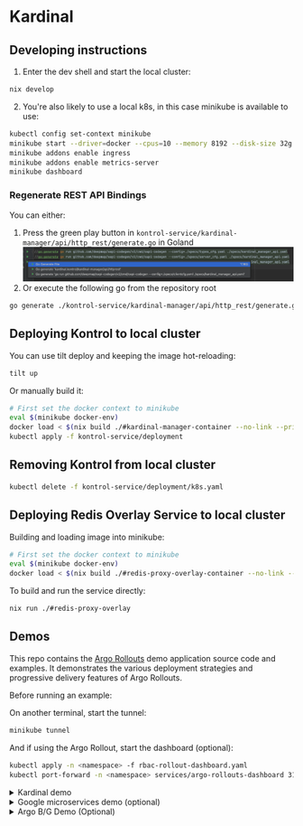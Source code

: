 # Kardinal

## Developing instructions

1. Enter the dev shell and start the local cluster:

```bash
nix develop
```

2. You're also likely to use a local k8s, in this case minikube is available to use:

```bash
kubectl config set-context minikube
minikube start --driver=docker --cpus=10 --memory 8192 --disk-size 32g
minikube addons enable ingress
minikube addons enable metrics-server
minikube dashboard
```

### Regenerate REST API Bindings

You can either: 
1. Press the green play button in `kontrol-service/kardinal-manager/api/http_rest/generate.go` in Goland
   <img src="./readme-static-files/goland-generate-rest-bindings.png"/>
2. Or execute the following go from the repository root
```bash
go generate ./kontrol-service/kardinal-manager/api/http_rest/generate.go
```



## Deploying Kontrol to local cluster

You can use tilt deploy and keeping the image hot-reloading:

```bash
tilt up
```

Or manually build it:

```bash
# First set the docker context to minikube
eval $(minikube docker-env)
docker load < $(nix build ./#kardinal-manager-container --no-link --print-out-paths)
kubectl apply -f kontrol-service/deployment
```

## Removing Kontrol from local cluster

```bash
kubectl delete -f kontrol-service/deployment/k8s.yaml
```

## Deploying Redis Overlay Service to local cluster

Building and loading image into minikube:

```bash
# First set the docker context to minikube
eval $(minikube docker-env)
docker load < $(nix build ./#redis-proxy-overlay-container --no-link --print-out-paths)
```

To build and run the service directly:

```bash
nix run ./#redis-proxy-overlay

```

## Demos

This repo contains the [Argo Rollouts](https://github.com/argoproj/argo-rollouts) demo application source code and examples. It demonstrates the
various deployment strategies and progressive delivery features of Argo Rollouts.

Before running an example:

On another terminal, start the tunnel:

```bash
minikube tunnel
```

And if using the Argo Rollout, start the dashboard (optional):

```bash
kubectl apply -n <namespace> -f rbac-rollout-dashboard.yaml
kubectl port-forward -n <namespace> services/argo-rollouts-dashboard 3100:3100
```

<details>
  <summary>Kardinal demo</summary>

```bash
cd demos
kubectl create namespace kardinal-demo
kubectl apply -n kardinal-demo -f https://github.com/argoproj/argo-rollouts/releases/latest/download/install.yaml
kubectl apply -n kardinal-demo -f kardinal-demo
kubectl port-forward -n kardinal-demo service/frontend 8080:80
```

Start to rollout changes to the frontend service:

```bash
kubectl argo rollouts -n kardinal-demo set image frontend "*=lostbean/microservice-frontend:banner1"
kubectl argo rollouts -n kardinal-demo set image frontend "*=lostbean/microservice-frontend:banner2"
```

</details>

<details>
  <summary>Google microservices demo (optional)</summary>

```bash
kubectl create namespace ms-demo
# Adding the label for injecting the Istio sidecars
kubectl label namespace ms-demo istio-injection=enabled
kubectl apply -n ms-demo -f microservices-demo
# or directly from the Github repo
# kubectl apply -n ms-demo -f https://raw.githubusercontent.com/GoogleCloudPlatform/microservices-demo/main/release/kubernetes-manifests.yaml
kubectl port-forward -n ms-demo deployment/frontend 8080:8080
```

### Adding Istio and Kiali

```bash
# Download Istio in the host
curl -L https://istio.io/downloadIstio | sh -

# Go to the folder
cd istio-1.22.0 #(or the version installed)

# Add Istio Command line into the path
export PATH=$PWD/bin:$PATH

# Install Istio in the local cluster with the demo profile
istioctl install --set profile=demo -y

# Install Kiali and the other Addons
kubectl apply -f samples/addons
kubectl rollout status deployment/kiali -n istio-system

# Access into the Kiali dashboard
istioctl dashboard kiali
```

</details>

<details>
  <summary>Argo B/G Demo (Optional)</summary>

```bash
kubectl create namespace argo-demo
kubectl apply -n argo-demo -f https://github.com/argoproj/argo-rollouts/releases/latest/download/install.yaml
kubectl apply -n argo-demo -f argo-demo
```

```bash
minikube service -n argo-demo bluegreen-demo --url
minikube service -n argo-demo bluegreen-demo-preview --url
```

Watch the rollout or experiment using the argo rollouts kubectl plugin:

```bash
kubectl argo rollouts -n argo-demo get rollout bluegreen-demo --watch
```

For rollouts, trigger an update by setting the image of a new color to run:

```bash
kubectl argo rollouts -n argo-demo set image bluegreen-demo "*=argoproj/rollouts-demo:yellow"
```

</details>
